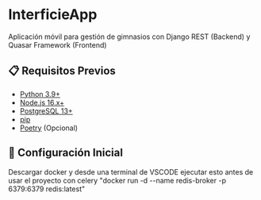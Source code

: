 # InterficieApp
Aplicación móvil para gestión de gimnasios con Django REST (Backend) y Quasar Framework (Frontend)

## 📋 Requisitos Previos

- [Python 3.9+](https://www.python.org/downloads/)
- [Node.js 16.x+](https://nodejs.org/)
- [PostgreSQL 13+](https://www.postgresql.org/download/)
- [pip](https://pip.pypa.io/en/stable/installation/)
- [Poetry](https://python-poetry.org/docs/#installation) (Opcional)

## 🚀 Configuración Inicial

Descargar docker y desde una terminal de VSCODE ejecutar esto antes de usar el proyecto con celery "docker run -d --name redis-broker -p 6379:6379 redis:latest"